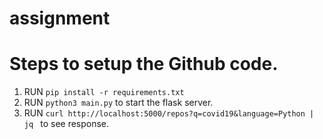 # assignment

# Steps to setup the Github code.

1. RUN ```pip install -r requirements.txt```
2. RUN ```python3 main.py``` to start the flask server.
3. RUN ```curl http://localhost:5000/repos?q=covid19&language=Python | jq ``` to see response.

